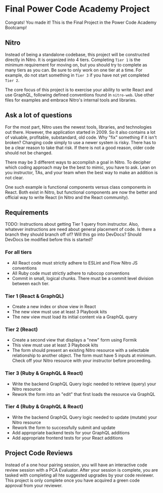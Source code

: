 # Final Power Code Academy Project

Congrats! You made it! This is the Final Project in the Power Code Academy Bootcamp!

## Nitro

Instead of being a standalone codebase, this project will be constructed directly in Nitro. It is organized into 4 tiers. Completing `Tier 1` is the minimum requirement for moving on, but you should try to complete as many tiers as you can. Be sure to only work on one tier at a time. For example, do not start something in `Tier 3` if you have not yet completed `Tier 2`.

The core focus of this project is to exercise your ability to write React and use GraphQL, following defined conventions found in `nitro-web`. Use other files for examples and embrace Nitro's internal tools and libraries.

## Ask a lot of questions

For the most part, Nitro uses the newest tools, libraries, and technologies out there. However, the application started in 2009. So it also contains a lot of valuable, profitable, substandard, old code. Why "fix" something if it isn't broken? Changing code simply to use a newer system is risky. There has to be a clear reason to take that risk. If there is not a good reason, older code should not be changed.

There may be 3 different ways to accomplish a goal in Nitro. To decipher which coding approach may be the best to mimic, you have to ask. Lean on you instructor, TAs, and your team when the best way to make an addition is not clear.

One such example is functional components versus class components in React. Both exist in Nitro, but functional components are now the better and official way to write React (in Nitro and the React community).

## Requirements

TODO: Instructions about getting Tier 1 query from instructor. Also, whatever instructions are need about general placement of code. Is there a branch they should branch off of? Will this go into DevDocs? Should DevDocs be modified before this is started?

### For all tiers

- All React code must strictly adhere to ESLint and Flow Nitro JS conventions
- All Ruby code must strictly adhere to rubocop conventions
- Commit in small, logical chunks. There must be a commit level division between each tier.

### Tier 1 (React & GraphQL)

- Create a new index or show view in React
- The new view must use at least 3 Playbook kits
- The new view must load its initial content via a GraphQL query

### Tier 2 (React)

- Create a second view that displays a "new" form using Formik
- This view must use at least 3 Playbook kits
- The form should present an existing Nitro resource with a selectable relationship to another object. The form must have 5 inputs at minimum. Check off your Nitro resource with your instructor before proceeding.

### Tier 3 (Ruby & GraphQL & React)

- Write the backend GraphQL Query logic needed to retrieve (query) your Nitro resource
- Rework the form into an "edit" that first loads the resource via GraphQL

### Tier 4 (Ruby & GraphQL & React)

- Write the backend GraphQL Query logic needed to update (mutate) your Nitro resource
- Rework the form to successfully submit and update
- Add appropriate backend tests for your GraphQL additions
- Add appropriate frontend tests for your React additions

## Project Code Reviews

Instead of a one hour pairing session, you will have an interactive code review session with a PCA Evaluator. After your session is complete, you are tasked with completing all hte suggested upgrades by your code reviewer. This project is only complete once you have acquired a green code approval from your reviewer.
